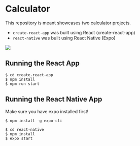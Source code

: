 # Calculator

This repository is meant showcases two calculator projects.

-   `create-react-app` was built using React (create-react-app)
-   `react-native` was built using React Native (Expo)

<img src='./calc.gif'>

## Running the React App

```
$ cd create-react-app
$ npm install
$ npm run start
```

## Running the React Native App

Make sure you have expo installed first!

```
$ npm install -g expo-cli
```

```
$ cd react-native
$ npm install
$ expo start
```
